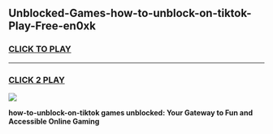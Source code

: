 
## Unblocked-Games-how-to-unblock-on-tiktok-Play-Free-en0xk
<h3>
<a href="https://premium76.site?title=how-to-unblock-on-tiktok&ref=21A">CLICK TO PLAY</a></h3>
<hr>

<h3>
<a href="https://premium76.site?title=how-to-unblock-on-tiktok&ref=21A">CLICK 2 PLAY</a>
  
</h3>

<a href="https://premium76.site?title=how-to-unblock-on-tiktok&ref=21A"><img src="https://clearcache.store/games.png"></a>


**how-to-unblock-on-tiktok games unblocked: Your Gateway to Fun and Accessible Online Gaming**
